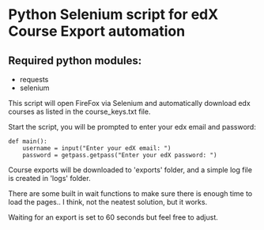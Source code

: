 # Python Selenium script for edX Course Export automation

## Required python modules:
- requests
- selenium

This script will open FireFox via Selenium and automatically download edx courses as listed in the course_keys.txt file.

Start the script, you will be prompted to enter your edx email and password:

```
def main():
    username = input("Enter your edX email: ")
    password = getpass.getpass("Enter your edX password: ")
```

Course exports will be downloaded to 'exports' folder, and a simple log file is created in 'logs' folder.

There are some built in wait functions to make sure there is enough time to load the pages.. I think, not the neatest solution, but it works. 

Waiting for an export is set to 60 seconds but feel free to adjust. 
